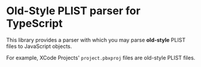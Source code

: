 # Old-Style PLIST parser for TypeScript

This library provides a parser with which you may parse
**old-style** PLIST files to JavaScript objects.

For example, XCode Projects' `project.pbxproj` files are
old-style PLIST files.
